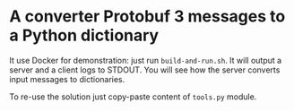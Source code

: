 # A converter Protobuf 3 messages to a Python dictionary

It use Docker for demonstration: just run `build-and-run.sh`. It will output a server and a client
logs to STDOUT. You will see how the server converts input messages to dictionaries.

To re-use the solution just copy-paste content of `tools.py` module.
